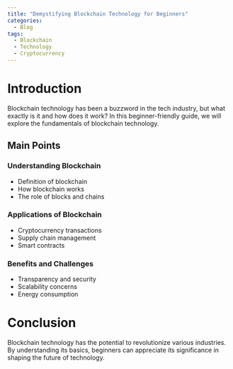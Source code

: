 ```yaml
---
title: "Demystifying Blockchain Technology for Beginners"
categories:
  - Blog
tags:
  - Blockchain
  - Technology
  - Cryptocurrency
---
```


# Introduction
Blockchain technology has been a buzzword in the tech industry, but what exactly is it and how does it work? In this beginner-friendly guide, we will explore the fundamentals of blockchain technology.

## Main Points
### Understanding Blockchain
- Definition of blockchain
- How blockchain works
- The role of blocks and chains

### Applications of Blockchain
- Cryptocurrency transactions
- Supply chain management
- Smart contracts

### Benefits and Challenges
- Transparency and security
- Scalability concerns
- Energy consumption

# Conclusion
Blockchain technology has the potential to revolutionize various industries. By understanding its basics, beginners can appreciate its significance in shaping the future of technology.